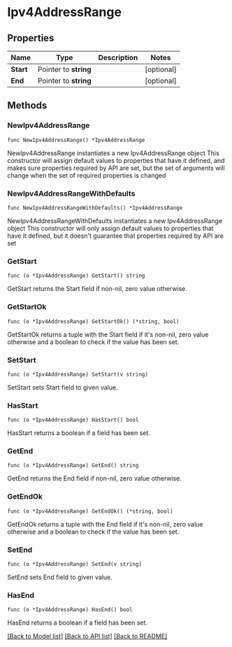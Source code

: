 # Ipv4AddressRange

## Properties

Name | Type | Description | Notes
------------ | ------------- | ------------- | -------------
**Start** | Pointer to **string** |  | [optional] 
**End** | Pointer to **string** |  | [optional] 

## Methods

### NewIpv4AddressRange

`func NewIpv4AddressRange() *Ipv4AddressRange`

NewIpv4AddressRange instantiates a new Ipv4AddressRange object
This constructor will assign default values to properties that have it defined,
and makes sure properties required by API are set, but the set of arguments
will change when the set of required properties is changed

### NewIpv4AddressRangeWithDefaults

`func NewIpv4AddressRangeWithDefaults() *Ipv4AddressRange`

NewIpv4AddressRangeWithDefaults instantiates a new Ipv4AddressRange object
This constructor will only assign default values to properties that have it defined,
but it doesn't guarantee that properties required by API are set

### GetStart

`func (o *Ipv4AddressRange) GetStart() string`

GetStart returns the Start field if non-nil, zero value otherwise.

### GetStartOk

`func (o *Ipv4AddressRange) GetStartOk() (*string, bool)`

GetStartOk returns a tuple with the Start field if it's non-nil, zero value otherwise
and a boolean to check if the value has been set.

### SetStart

`func (o *Ipv4AddressRange) SetStart(v string)`

SetStart sets Start field to given value.

### HasStart

`func (o *Ipv4AddressRange) HasStart() bool`

HasStart returns a boolean if a field has been set.

### GetEnd

`func (o *Ipv4AddressRange) GetEnd() string`

GetEnd returns the End field if non-nil, zero value otherwise.

### GetEndOk

`func (o *Ipv4AddressRange) GetEndOk() (*string, bool)`

GetEndOk returns a tuple with the End field if it's non-nil, zero value otherwise
and a boolean to check if the value has been set.

### SetEnd

`func (o *Ipv4AddressRange) SetEnd(v string)`

SetEnd sets End field to given value.

### HasEnd

`func (o *Ipv4AddressRange) HasEnd() bool`

HasEnd returns a boolean if a field has been set.


[[Back to Model list]](../README.md#documentation-for-models) [[Back to API list]](../README.md#documentation-for-api-endpoints) [[Back to README]](../README.md)


